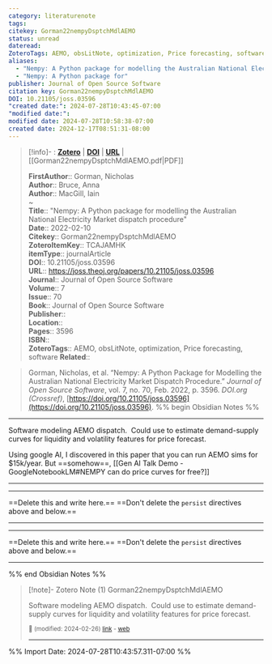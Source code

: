 ```yaml
---
category: literaturenote
tags: 
citekey: Gorman22nempyDsptchMdlAEMO
status: unread
dateread: 
ZoteroTags: AEMO, obsLitNote, optimization, Price forecasting, software
aliases:
  - "Nempy: A Python package for modelling the Australian National Electricity Market dispatch procedure"
  - "Nempy: A Python package for"
publisher: Journal of Open Source Software
citation key: Gorman22nempyDsptchMdlAEMO
DOI: 10.21105/joss.03596
"created date:": 2024-07-28T10:43:45-07:00
"modified date:": 
modified date: 2024-07-28T10:58:38-07:00
created date: 2024-12-17T08:51:31-08:00
---
```


> [!info]- : [**Zotero**](zotero://select/library/items/TCAJAMHK)  | [**DOI**](https://doi.org/10.21105/joss.03596)  | [**URL**](https://joss.theoj.org/papers/10.21105/joss.03596) | [[Gorman22nempyDsptchMdlAEMO.pdf|PDF]]
>
> 
> 
> **FirstAuthor**:: Gorman, Nicholas  
> **Author**:: Bruce, Anna  
> **Author**:: MacGill, Iain  
~    
> **Title**:: "Nempy: A Python package for modelling the Australian National Electricity Market dispatch procedure"  
> **Date**:: 2022-02-10  
> **Citekey**:: Gorman22nempyDsptchMdlAEMO  
> **ZoteroItemKey**:: TCAJAMHK  
> **itemType**:: journalArticle  
> **DOI**:: 10.21105/joss.03596  
> **URL**:: https://joss.theoj.org/papers/10.21105/joss.03596  
> **Journal**:: Journal of Open Source Software  
> **Volume**:: 7  
> **Issue**:: 70  
> **Book**:: Journal of Open Source Software  
> **Publisher**::   
> **Location**::    
> **Pages**:: 3596  
> **ISBN**::   
> **ZoteroTags**:: AEMO, obsLitNote, optimization, Price forecasting, software
> **Related**:: 

> Gorman, Nicholas, et al. “Nempy: A Python Package for Modelling the Australian National Electricity Market Dispatch Procedure.” _Journal of Open Source Software_, vol. 7, no. 70, Feb. 2022, p. 3596. _DOI.org (Crossref)_, [https://doi.org/10.21105/joss.03596](https://doi.org/10.21105/joss.03596).
%% begin Obsidian Notes %%
___
Software modeling AEMO dispatch.  Could use to estimate demand-supply curves for liquidity and volatility features for price forecast.

Using google AI, I discovered in this paper that you can run AEMO sims for $15k/year.  But ==somehow==, [[Gen AI Talk Demo - GoogleNotebookLM#NEMPY can do price curves for free?]]

___
___
==Delete this and write here.==
==Don't delete the `persist` directives above and below.==
___
___
==Delete this and write here.==
==Don't delete the `persist` directives above and below.==
___
%% end Obsidian Notes %%

> [!note]- Zotero Note (1)
> Gorman22nempyDsptchMdlAEMO
> 
> Software modeling AEMO dispatch.  Could use to estimate demand-supply curves for liquidity and volatility features for price forecast.
> 
> <small>📝️ (modified: 2024-02-26) [link](zotero://select/library/items/92S8J3TS) - [web](http://zotero.org/users/60638/items/92S8J3TS)</small>
>  
> ---




%% Import Date: 2024-07-28T10:43:57.311-07:00 %%
